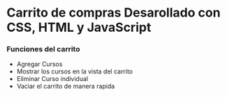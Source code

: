 # Carrito de compras Desarollado con CSS, HTML y JavaScript

### Funciones del carrito

* Agregar Cursos
* Mostrar los cursos en la vista del carrito
* Eliminar Curso individual
* Vaciar el carrito de manera rapida